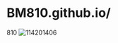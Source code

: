 # BM810.github.io/
810
![114201406](https://user-images.githubusercontent.com/114201406/197106078-119ea5e4-6694-45c2-8f62-2f429b9cab87.png)
